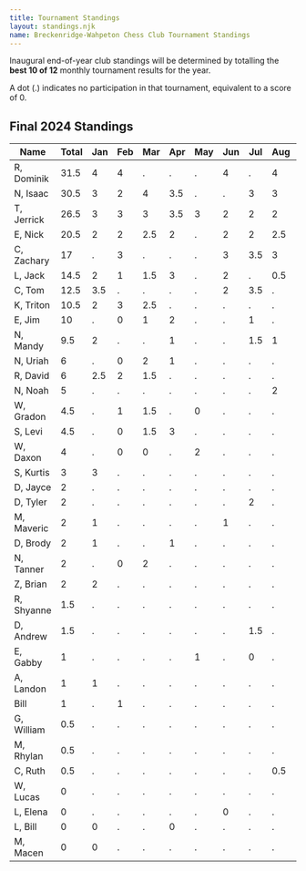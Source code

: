 ```yaml
---
title: Tournament Standings
layout: standings.njk
name: Breckenridge-Wahpeton Chess Club Tournament Standings
---
```

Inaugural end-of-year club standings will be determined by totalling the **best 10 of 12** monthly tournament results for the year.

A dot (.) indicates no participation in that tournament, equivalent to a score of 0.

<h2>Final 2024 Standings</h2>

| Name          | Total     | Jan | Feb | Mar | Apr | May | Jun | Jul | Aug | Sep | Oct | Nov | Dec |
| ------------- | --------- | --- | --- | --- | --- | --- | --- | --- | --- | --- | --- | --- | --- |
| R, Dominik    | 31.5      | 4   | 4   | .   | .   | .   | 4   | .   | 4   | 4   | 4   | 3.5 | 4   |
| N, Isaac 	    | 30.5      | 3   | 2   | 4   | 3.5 | .   | .   | 3   | 3   | 3   | 3   | 3   | 3   |
| T, Jerrick    | 26.5      | 3   | 3   | 3   | 3.5 | 3   | 2   | 2   | 2   | 2   | .   | 3   | .   |
| E, Nick 	    | 20.5      | 2   | 2   | 2.5 | 2   | .   | 2   | 2   | 2.5 | 2.5 | 1   | .   | 2   |
| C, Zachary    | 17        | .   | 3   | .   | .   | .   | 3   | 3.5 | 3   | 1.5 | .   | 3   | .   |
| L, Jack 	    | 14.5      | 2   | 1   | 1.5 | 3   | .   | 2   | .   | 0.5 | 1.5 | 2   | 1   | .   |
| C, Tom        | 12.5      | 3.5 | .   | .   | .   | .   | 2   | 3.5 | .   | 2   | .   | 1.5 | .   |
| K, Triton     | 10.5      | 2   | 3   | 2.5 | .   | .   | .   | .   | .   | .   | .   | .   | 3   |
| E, Jim        | 10        | .   | 0   | 1   | 2   | .   | .   | 1   | .   | 1   | 2   | 3   | .   |
| N, Mandy 	    | 9.5       | 2   | .   | .   | 1   | .   | .   | 1.5 | 1   | .   | 0   | 2   | 2   |
| N, Uriah      | 6         | .   | 0   | 2   | 1   | .   | .   | .   | .   | .   | 1   | 1   | 1   |
| R, David 	    | 6         | 2.5 | 2   | 1.5 | .   | .   | .   | .   | .   | .   | .   | .   | .   |
| N, Noah  	    | 5         | .   | .   | .   | .   | .   | .   | .   | 2   | .   | 3   | .   | .   |
| W, Gradon     | 4.5       | .   | 1   | 1.5 | .   | 0   | .   | .   | .   | .   | .   | 2   | .   |
| S, Levi       | 4.5       | .   | 0   | 1.5 | 3   | .   | .   | .   | .   | .   | .   | .   | .   |
| W, Daxon      | 4         | .   | 0   | 0   | .   | 2   | .   | .   | .   | .   | .   | 2   | .   |
| S, Kurtis     | 3         | 3   | .   | .   | .   | .   | .   | .   | .   | .   | .   | .   | .   |
| D, Jayce 	    | 2         | .   | .   | .   | .   | .   | .   | .   | .   | .   | .   | 2   | .   |
| D, Tyler 	    | 2         | .   | .   | .   | .   | .   | .   | 2   | .   | .   | .   | .   | .   |
| M, Maveric    | 2         | 1   | .   | .   | .   | .   | 1   | .   | .   | .   | .   | .   | .   |
| D, Brody 	    | 2         | 1   | .   | .   | 1   | .   | .   | .   | .   | .   | .   | .   | .   |
| N, Tanner     | 2         | .   | 0   | 2   | .   | .   | .   | .   | .   | .   | .   | .   | .   |
| Z, Brian 	    | 2         | 2   | .   | .   | .   | .   | .   | .   | .   | .   | .   | .   | .   |
| R, Shyanne    | 1.5       | .   | .   | .   | .   | .   | .   | .   | .   | .   | .   | 1   | 0.5 |
| D, Andrew	    | 1.5       | .   | .   | .   | .   | .   | .   | 1.5 | .   | .   | .   | .   | .   |
| E, Gabby      | 1         | .   | .   | .   | .   | 1   | .   | 0   | .   | .   | .   | .   | .   |
| A, Landon     | 1         | 1   | .   | .   | .   | .   | .   | .   | .   | .   | .   | .   | .   |
| Bill          | 1         | .   | 1   | .   | .   | .   | .   | .   | .   | .   | .   | .   | .   |
| G, William    | 0.5       | .   | .   | .   | .   | .   | .   | .   | .   | .   | .   | .   | 0.5 |
| M, Rhylan	    | 0.5       | .   | .   | .   | .   | .   | .   | .   | .   | 0.5 | .   | .   | .   |
| C, Ruth  	    | 0.5       | .   | .   | .   | .   | .   | .   | .   | 0.5 | .   | .   | .   | .   |
| W, Lucas      | 0         | .   | .   | .   | .   | .   | .   | .   | .   | .   | .   | 0   | .   |
| L, Elena 	    | 0         | .   | .   | .   | .   | .   | 0   | .   | .   | .   | .   | .   | .   |
| L, Bill 	    | 0         | 0   | .   | .   | 0   | .   | .   | .   | .   | .   | .   | .   | .   |
| M, Macen 	    | 0         | 0   | .   | .   | .   | .   | .   | .   | .   | .   | .   | .   | .   |

